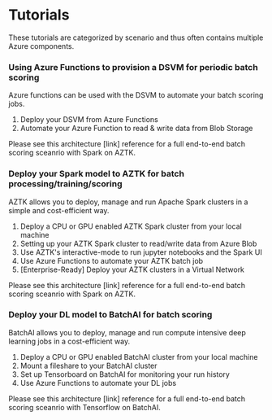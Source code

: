 # Tutorials 
These tutorials are categorized by scenario and thus often contains multiple Azure components. 

### Using Azure Functions to provision a DSVM for periodic batch scoring
Azure functions can be used with the DSVM to automate your batch scoring jobs.

1. Deploy your DSVM from Azure Functions 
2. Automate your Azure Function to read & write data from Blob Storage

Please see this architecture [link] reference for a full end-to-end batch scoring sceanrio with Spark on AZTK.

### Deploy your Spark model to AZTK for batch processing/training/scoring
AZTK allows you to deploy, manage and run Apache Spark clusters in a simple and cost-efficient way.

1. Deploy a CPU or GPU enabled AZTK Spark cluster from your local machine
2. Setting up your AZTK Spark cluster to read/write data from Azure Blob
3. Use AZTK's interactive-mode to run jupyter notebooks and the Spark UI
4. Use Azure Functions to automate your AZTK batch job 
5. [Enterprise-Ready] Deploy your AZTK clusters in a Virtual Network

Please see this architecture [link] reference for a full end-to-end batch scoring sceanrio with Spark on AZTK.

### Deploy your DL model to BatchAI for batch scoring
BatchAI allows you to deploy, manage and run compute intensive deep learning jobs in a cost-efficient way.

1. Deploy a CPU or GPU enabled BatchAI cluster from your local machine
2. Mount a fileshare to your BatchAI cluster
3. Set up Tensorboard on BatchAI for monitoring your run history
3. Use Azure Functions to automate your DL jobs 

Please see this architecture [link] reference for a full end-to-end batch scoring sceanrio with Tensorflow on BatchAI.
